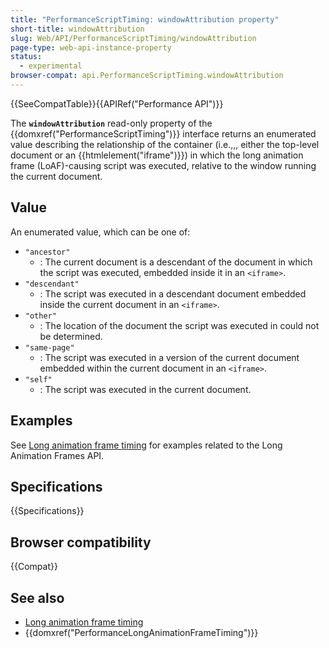 ```yaml
---
title: "PerformanceScriptTiming: windowAttribution property"
short-title: windowAttribution
slug: Web/API/PerformanceScriptTiming/windowAttribution
page-type: web-api-instance-property
status:
  - experimental
browser-compat: api.PerformanceScriptTiming.windowAttribution
---
```


{{SeeCompatTable}}{{APIRef("Performance API")}}

The **`windowAttribution`** read-only property of the {{domxref("PerformanceScriptTiming")}} interface returns an enumerated value describing the relationship of the container (i.e.,,, either the top-level document or an {{htmlelement("iframe")}}) in which the long animation frame (LoAF)-causing script was executed, relative to the window running the current document.

## Value

An enumerated value, which can be one of:

- `"ancestor"`
  - : The current document is a descendant of the document in which the script was executed, embedded inside it in an `<iframe>`.
- `"descendant"`
  - : The script was executed in a descendant document embedded inside the current document in an `<iframe>`.
- `"other"`
  - : The location of the document the script was executed in could not be determined.
- `"same-page"`
  - : The script was executed in a version of the current document embedded within the current document in an `<iframe>`.
- `"self"`
  - : The script was executed in the current document.

## Examples

See [Long animation frame timing](/en-US/docs/Web/API/Performance_API/Long_animation_frame_timing#examples) for examples related to the Long Animation Frames API.

## Specifications

{{Specifications}}

## Browser compatibility

{{Compat}}

## See also

- [Long animation frame timing](/en-US/docs/Web/API/Performance_API/Long_animation_frame_timing)
- {{domxref("PerformanceLongAnimationFrameTiming")}}
